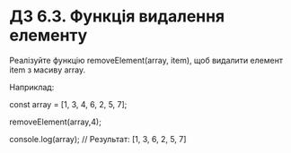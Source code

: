 # ДЗ 6.3. Функція видалення елементу

Реалізуйте функцію removeElement(array, item), щоб видалити елемент item з масиву array.

Наприклад:

const array = [1, 3, 4, 6, 2, 5, 7];

removeElement(array,4);

console.log(array); // Результат: [1, 3, 6, 2, 5, 7]